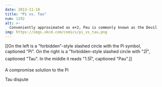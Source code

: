 ```yaml
---
date: 2013-11-18
title: "Pi vs. Tau"
num: 1292
alt: >-
  Conveniently approximated as e+2, Pau is commonly known as the Devil's Ratio (because in the octal expansion, '666' appears four times in the first 200 digits while no other run of 3+ digits appears more than once.)
img: https://imgs.xkcd.com/comics/pi_vs_tau.png
---
```

[[On the left is a "forbidden"-style slashed circle with the Pi symbol, captioned "Pi". On the right is a "forbidden-style slashed circle with "2Ï", captioned "Tau". In the middle it reads "1.5Ï", captioned "Pau".]]

A compromise solution to the Pi

Tau dispute

